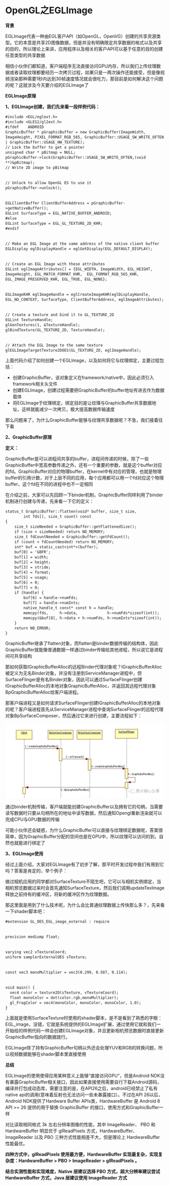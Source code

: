 # OpenGL之EGLImage

**背景**

EGLImage代表一种由EGL客户API（如OpenGL，OpenVG）创建的共享资源类型。它的本意是共享2D图像数据，但是并没有明确限定共享数据的格式以及共享的目的，所以理论上来讲，应用程序以及相关的客户API可以基于任意的目的创建任意类型的共享数据



相信小伙伴们都知道，客户端程序无法直接访问GPU内存，所以我们上传纹理数据或者读取纹理都要经历一次拷贝过程，如果只是一两次操作还能接受，但是像视频渲染那种需要1秒内达到30帧速度情况就会很吃力，那目前是如何解决这个问题的呢？这就涉及今天要介绍的EGLImage了



**EGLImage原理**

**1、EGLImage创建，我们先来看一段样例代码：**



```
#include <EGL/eglext.h>
#include <GLES2/gl2ext.h>
#ifdef    ANDROID
GraphicBuffer * pGraphicBuffer = new GraphicBuffer(ImageWidth, ImageHeight, PIXEL_FORMAT_RGB_565, GraphicBuffer::USAGE_SW_WRITE_OFTEN | GraphicBuffer::USAGE_HW_TEXTURE);
// Lock the buffer to get a pointer
unsigned char * pBitmap = NULL;
pGraphicBuffer->lock(GraphicBuffer::USAGE_SW_WRITE_OFTEN,(void **)&pBitmap);
// Write 2D image to pBitmap


// Unlock to allow OpenGL ES to use it
pGraphicBuffer->unlock();


EGLClientBuffer ClientBufferAddress = pGraphicBuffer->getNativeBuffer();
EGLint SurfaceType = EGL_NATIVE_BUFFER_ANDROID;
#else
EGLint SurfaceType = EGL_GL_TEXTURE_2D_KHR;
#endif


// Make an EGL Image at the same address of the native client buffer
EGLDisplay eglDisplayHandle = eglGetDisplay(EGL_DEFAULT_DISPLAY);


// Create an EGL Image with these attributes
EGLint eglImageAttributes[] = {EGL_WIDTH, ImageWidth, EGL_HEIGHT, ImageHeight, EGL_MATCH_FORMAT_KHR,  EGL_FORMAT_RGB_565_KHR, EGL_IMAGE_PRESERVED_KHR, EGL_TRUE, EGL_NONE};


EGLImageKHR eglImageHandle = eglCreateImageKHR(eglDisplayHandle, EGL_NO_CONTEXT, SurfaceType, ClientBufferAddress, eglImageAttributes);


// Create a texture and bind it to GL_TEXTURE_2D
EGLint TextureHandle;
glGenTextures(1, &TextureHandle);
glBindTexture(GL_TEXTURE_2D, TextureHandle);


// Attach the EGL Image to the same texture
glEGLImageTargetTexture2DOES(GL_TEXTURE_2D, eglImageHandle);
```

上面代码介绍了如何创建一个EGLImage，以及如何将它与纹理绑定，主要过程包括：

- 创建GraphicBuffer，该对象定义在framework/native中，因此必须引入framework相关头文件
- 创建EGLImage，创建过程需要把GraphicBuffer的buffer地址传进去作为数据载体
- 将EGLImage于纹理绑定，绑定目的是让纹理与GraphicBuffer共享数据地址，这样就能减少一次拷贝，极大提高数据传输速度

那么问题来了，为什么GraphicBuffer能够与纹理共享数据呢？不急，我们接着往下看



**2、GraphicBuffer原理**

**定义：**

GraphicBuffer是可以进程间共享的buffer，进程间传递的时候，除了一些GraphicBuffer中宽高参数传递之外，还有一个重要的参数，就是这个buffer对应的fd。GraphicBuffer对应的物理buffer，在kernel中有对应的管理，也就是物理buffer的引用计数，对于上层不同的应用，每个应用都可以用一个fd对应这个物理buffer，这个fd在不同的进程中也不一定相同



在介绍之前，大家可以先回顾一下binder机制，GraphicBuffer同样利用了binder机制进行创建与传递，先来看一下它的定义：



```
status_t GraphicBuffer::flatten(void* buffer, size_t size,
        int fds[], size_t count) const
{
    size_t sizeNeeded = GraphicBuffer::getFlattenedSize();
    if (size < sizeNeeded) return NO_MEMORY;
    size_t fdCountNeeded = GraphicBuffer::getFdCount();
    if (count < fdCountNeeded) return NO_MEMORY;
    int* buf = static_cast<int*>(buffer);
    buf[0] = 'GBFR';
    buf[1] = width;
    buf[2] = height;
    buf[3] = stride;
    buf[4] = format;
    buf[5] = usage;
    buf[6] = 0;
    buf[7] = 0;
    if (handle) {
        buf[6] = handle->numFds;
        buf[7] = handle->numInts;
        native_handle_t const* const h = handle;
        memcpy(fds,     h->data,             h->numFds*sizeof(int));
        memcpy(&buf[8], h->data + h->numFds, h->numInts*sizeof(int));
    }
    return NO_ERROR;
}
```

GraphicBuffer继承了flatten对象，而flatten是binder数据传输的结构体，因此GraphicBuffer就能像普通数据一样通过binder传输给其他进程，所以说它是进程间可共享结构



那如何获取IGraphicBufferAlloc的远程Binder代理对象呢？IGraphicBufferAlloc被定义为无名Binder对象，并没有注册到ServiceManager进程中，但SurfaceFlinger是有名Binder对象，因此可以通过SurfaceFlinger创建IGraphicBufferAlloc的本地对象GraphicBufferAlloc，并返回其远程代理对象BpGraphicBufferAlloc给客户端进程。



那客户端进程又是如何请求SurfaceFlinger创建IGraphicBufferAlloc的本地对象的呢？客户端进程首先从ServiceManager进程中查询SurfaceFlinger的远程代理对象BpSurfaceComposer，然后通过它来进行创建，主要流程如下：



![img](./assets/modb_20211020_38e51386-316f-11ec-9459-fa163eb4f6be.png)

通过binder机制传输，客户端就能创建GraphicBuffer以及拥有它的句柄，当需要读写数据时只要从句柄所在的地址中读写数据，然后通知Opengl重新渲染就可以完成CPU与GPU数据的传输



可能小伙伴还会疑惑，为什么GraphicBuffer可以直接与纹理绑定数据呢，答案很简单，因为GraphicBuffer分配的空间也是在GPU中，所以纹理可以访问的到，自然也就能进行绑定了



**3、EGLImage使用**

经过上面介绍，大家对EGLImage有了初步了解，那平时开发过程中我们有用到它吗？答案是肯定的，举个例子：

做过相机应用的同学都对SurfaceTexture不陌生吧，它可以与相机实例绑定，当相机预览数据过来时会首先通知SurfaceTexture，然后我们调用updateTexImage释放之前持有的缓冲区，将新的缓冲区作为纹理数据。



那这里面是用到了什么技术呢，为什么会比普通纹理数据上传快那么多？，先来看一下shader脚本吧：



```
#extension GL_OES_EGL_image_external : require


precision mediump float;


varying vec2 vTextureCoord;
uniform samplerExternalOES sTexture;


const vec3 monoMultiplier = vec3(0.299, 0.587, 0.114);


void main() {
  vec4 color = texture2D(sTexture, vTextureCoord);
  float monoColor = dot(color.rgb,monoMultiplier);
  gl_FragColor = vec4(monoColor, monoColor, monoColor, 1.0);
}
```

上面就是使用SurfaceTexture时使用的shader脚本，是不是看到了熟悉的字眼：EGL_image，没错，它就是系统提供的EGLImage扩展，通过使用它就和我们一开始给的样例代码一样会创建EGLImage对象，并且更新相机预览数据时直接更新GraphicBuffer指向的数据就行。



EGLImage除了持有GraphicBuffer句柄以外还会处理YUV和RGB的转换问题，所以视频数据能够在shader脚本里直接使用





**总结**

EGLImage的使用使得应用某种意义上能够“直接访问GPU”，但是Android NDK没有暴露GraphicBuffer相关接口，因此如果直接使用需要自行下载Android源码，编译并打包成动态库，需要注意的是，在API26之后，android已经禁止了私有native api的调用(意味着反射也无法访问一些未暴露接口）。不过在API 26以后，Android NDK提供了Hardware Buffer APIs类，HardwareBuffer 是 Android 8 API >= 26 提供的用于替换 GraphicBuffer 的接口，使用方式和GraphicBuffer一样



对比读取相同格式 3k 左右分辨率图像的性能，其中 ImageReader、 PBO 和 HardwareBuffer 明显优于 glReadPixels 方式，HardwareBuffer、 ImageReader 以及 PBO 三种方式性能相差不大，但是理论上 HardwareBuffer 性能最优。



**四种方式中，glReadPixels 使用最方便，HardwareBuffer 实现最复杂，实现复杂度：HardwareBuffer > PBO > ImageReader > glReadPixels 。**

**结合实测性能和实现难度，Native 层建议选择 PBO 方式，超大分辨率建议尝试 HardwareBuffer 方式，Java 层建议使用 ImageReader 方式**

